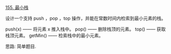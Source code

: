 [155. 最小栈](https://leetcode-cn.com/problems/min-stack/solution/liang-ge-zhan-by-wangyk-94m2/)

设计一个支持 push ，pop ，top 操作，并能在常数时间内检索到最小元素的栈。

push(x) —— 将元素 x 推入栈中。
pop() —— 删除栈顶的元素。
top() —— 获取栈顶元素。
getMin() —— 检索栈中的最小元素。

思路: 简单题目.




